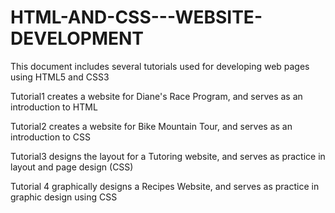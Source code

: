 # HTML-AND-CSS---WEBSITE-DEVELOPMENT

This document includes several tutorials used for developing web pages using HTML5 and CSS3

Tutorial1 creates a website for Diane's Race Program, and serves as an introduction to HTML

Tutorial2 creates a website for Bike Mountain Tour, and serves as an introduction to CSS

Tutorial3 designs the layout for a Tutoring website, and serves as practice in layout and page design (CSS)

Tutorial 4 graphically designs a Recipes Website, and serves as practice in graphic design using CSS
